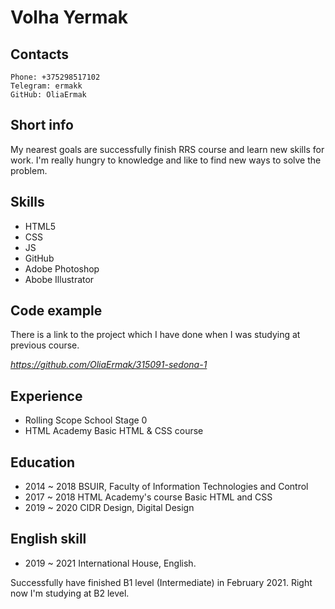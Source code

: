 # **Volha Yermak**
## Contacts
    Phone: +375298517102
    Telegram: ermakk
    GitHub: OliaErmak   
## Short info
My nearest goals are successfully finish RRS course and learn new skills for work. I'm really hungry to knowledge and like to find new ways to solve the problem. 
 
 ## Skills
* HTML5
* CSS
* JS
* GitHub
* Adobe Photoshop
* Abobe Illustrator
## Code example
There is a link to the project which I have done when I was studying at previous course.

*https://github.com/OliaErmak/315091-sedona-1*

## Experience
* Rolling Scope School Stage 0
* HTML Academy Basic HTML & CSS course
## Education
* 2014 ~ 2018 BSUIR, Faculty of Information Technologies and Control
* 2017 ~ 2018 HTML Academy's course Basic HTML and CSS
* 2019 ~ 2020 CIDR Design, Digital Design
## English skill
* 2019 ~ 2021 International House, English.

Successfully have finished B1 level (Intermediate) in February 2021. Right now I'm studying at B2 level.
